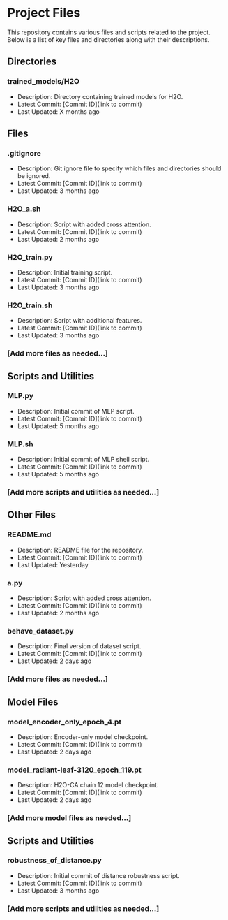 # Project Files

This repository contains various files and scripts related to the project. Below is a list of key files and directories along with their descriptions.

## Directories

### trained_models/H2O
- Description: Directory containing trained models for H2O.
- Latest Commit: [Commit ID](link to commit)
- Last Updated: X months ago

## Files

### .gitignore
- Description: Git ignore file to specify which files and directories should be ignored.
- Latest Commit: [Commit ID](link to commit)
- Last Updated: 3 months ago

### H2O_a.sh
- Description: Script with added cross attention.
- Latest Commit: [Commit ID](link to commit)
- Last Updated: 2 months ago

### H2O_train.py
- Description: Initial training script.
- Latest Commit: [Commit ID](link to commit)
- Last Updated: 3 months ago

### H2O_train.sh
- Description: Script with additional features.
- Latest Commit: [Commit ID](link to commit)
- Last Updated: 3 months ago

### [Add more files as needed...]

## Scripts and Utilities

### MLP.py
- Description: Initial commit of MLP script.
- Latest Commit: [Commit ID](link to commit)
- Last Updated: 5 months ago

### MLP.sh
- Description: Initial commit of MLP shell script.
- Latest Commit: [Commit ID](link to commit)
- Last Updated: 5 months ago

### [Add more scripts and utilities as needed...]

## Other Files

### README.md
- Description: README file for the repository.
- Latest Commit: [Commit ID](link to commit)
- Last Updated: Yesterday

### a.py
- Description: Script with added cross attention.
- Latest Commit: [Commit ID](link to commit)
- Last Updated: 2 months ago

### behave_dataset.py
- Description: Final version of dataset script.
- Latest Commit: [Commit ID](link to commit)
- Last Updated: 2 days ago

### [Add more files as needed...]

## Model Files

### model_encoder_only_epoch_4.pt
- Description: Encoder-only model checkpoint.
- Latest Commit: [Commit ID](link to commit)
- Last Updated: 2 days ago

### model_radiant-leaf-3120_epoch_119.pt
- Description: H2O-CA chain 12 model checkpoint.
- Latest Commit: [Commit ID](link to commit)
- Last Updated: 2 days ago

### [Add more model files as needed...]

## Scripts and Utilities

### robustness_of_distance.py
- Description: Initial commit of distance robustness script.
- Latest Commit: [Commit ID](link to commit)
- Last Updated: 3 months ago

### [Add more scripts and utilities as needed...]

